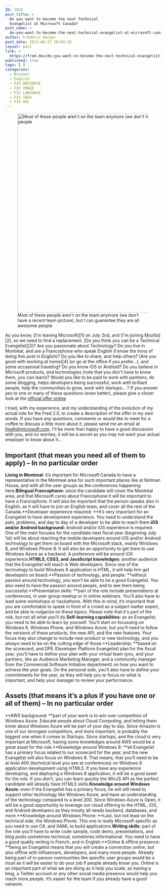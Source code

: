 ```yaml
---
ID: 2838
post_title: >
  Do you want to become the next Technical
  Evangelist at Microsoft Canada?
post_name: >
  do-you-want-to-become-the-next-technical-evangelist-at-microsoft-canada
author: Frédéric Harper
post_date: 2013-06-17 20:03:26
layout: post
link: >
  https://fred.dev/do-you-want-to-become-the-next-technical-evangelist-at-microsoft-canada/
published: true
tags: [ ]
categories:
  - Brainer
  - English
  - FIX ANTIDOTE
  - FIX IMAGE
  - FIX LANGUAGE
  - FIX TAGS
  - FIX URL
---
```

<figure><img alt="Most of these people aren't on the team anymore (we don't have a recent team picture), but I can guarantee they are all awesome people" src="http://fred.dev/wp-content/uploads/2013/06/DPE2011team.png" width="900" height="643" /><figcaption> Most of these people aren't on the team anymore (we don't have a recent team picture), but I can guarantee they are all awesome people</figcaption></figure>
As you know, [I'm leaving Microsoft][1] on July 2nd, and [I'm joining Mozilla][2], so we need to find a replacement. [Do you think you can be a Technical Evangelist][3]? Are you passionate about Technology? Do you live in Montréal, and are a Francophone who speak English (I know the irony of doing this post in English)? Do you like to share, and help others? [Are you good with working at home][4] (or go at the office if you prefer...), and some occasional traveling? Do you know iOS or Android? Do you believe in Microsoft products, and technologies (note that you don't have to know them, you can learn)? Would you like to be paid to work with partners, do some blogging, helps developers being successful, work with brilliant people, help the communities to grow, work with startups... ? If you answer yes to one or many of these questions (even better), please give a closer look at the <a href="https://careers.microsoft.com/jobdetails.aspx?ss=&pg=0&so=&rw=1&jid=113162&jlang=en&pp=ss" target="_blank" rel="noopener noreferrer">official offer online</a>.

I tried, with my experience, and my understanding of the evolution of my actual role for the Fred 2.0, to create a description of the offer in my own words. If you have any questions, comments or would like to meet for a coffee to discuss a little more about it, please send me an email at <a href="mailto:fredh@microsoft.com" target="_blank" rel="noopener noreferrer">fredh@microsoft.com</a>. I'll be more than happy to have a good discussion with you, and no worries, it will be a secret as you may not want your actual employer to know about it...

## **Important (that mean you need all of them to apply) – In no particular order**

**Living in Montreal**: it’s important for Microsoft Canada to have a representative in the Montreal area for such important places like at Notman House, and with all the user groups as the conferences happening here.**Bilingual Francophone:** since the candidate will cover the Montreal area, and that Microsoft cares about Francophone it will be important to have a Francophone. It will also be important that the person speaks also in English, as it will have to join an English team, and cover all the rest of the Canada.**Developer experience required: **It’s very important for an Evangelist to have development experience. You need to understand the pain, problems, and day to day of a developer to be able to reach them.**iOS and/or Android background:** Android and/or iOS experience is required. One of the main focuses for the candidate next fiscal year (beginning July 1st) will be about reaching the mobile developers around iOS and/or Android technology to get them on board with the Microsoft stack, mainly Windows 8, and Windows Phone 8. It will also be an opportunity to get them to use Windows Azure as a backend. A preference will be around iOS experience.**HTML5, CSS3, and JavaScript knowledges:** another audience that the Evangelist will reach is Web developers. Since one of the technology to build Windows 8 application is HTML, it will help him get developers on board.**Passion of technology, and people: **without passion around technology, you won’t be able to be a good Evangelist. You also need to have the passion around people, and to see them being successful.**Presentation skills: **part of the role include presentations at conferences, in user group meetup or in online webinars. You’ll also have to lead some workshops or hackathons. With this in mind, it’s important that you are comfortable to speak in front of a crowd as a subject matter expert, and be able to vulgarize on these topics. Please note that it's part of the role, but not all what you'll do.**Self-learning capabilities:** as an Evangelist, you need to be able to learn by yourself. You’ll start on focussing on Windows 8, Windows Phone, and Windows Azure, but you’ll need to follow the versions of these products, the new API, and the new features. Your focus may also change to include new product or new technology, and you always need to be on the cutting edge of those.**Leadership: **based on the scorecard, and DPE (Developer Platform Evangelist) plan for the fiscal year, you’ll have to define your plan with your virtual team (you, and your partners, like an Audience Marketing Manager, and a community manager from the Commercial Software Initiative department) on how you want to achieve the year goals. On the personal side, you’ll also have to define your commitments for the year, as they will help you to focus on what is important, and help your manager to review your performance.
## **Assets (that means it’s a plus if you have one or all of them) – In no particular order**

**AWS background: **part of your work is to win over competition of Windows Azure. Educate people about Cloud Computing, and letting them know about Windows Azure will be part of your day to day. Since Amazon is one of our strongest competitors, and more important, is probably the biggest one when it comes to Startups. Since startups, and the cloud is very important at Microsoft, having some knowledges around AWS would be a great asset for the role.**Knowledge around Windows 8: **all Evangelist has a primary focus related to our scorecard for the year, and the new Evangelist will also focus on Windows 8. That means, that you’ll need to be at level 400 (technical level you see at conferences) on Windows 8 application development using HTML5. If you have any experience developing, and deploying a Windows 8 application, it will be a good asset for the role. If you don’t, you can learn quickly the WinJS API as the perfect candidate will already have HTML5 skills.**Knowledge around Windows Azure:** even if the Evangelist has a primary focus, he will still need to support other technology like Windows Azure, and have an understanding of the technology compared to a level 200. Since Windows Azure is Open, it will be a good opportunity to leverage our cloud offering to the HTML, iOS, and Android developers as they mostly all needs backend, databases, and more.**Knowledge around Windows Phone: **Last, but not least on the technical side, the Windows Phone. This one is really Microsoft specific as you need to use C#, and XAML to build applications.**Writing skills:** part of the role you’ll have to write code sample, code demo, presentations, and blog posts sometimes technical, sometimes informational. You need to have a good quality writing in French, and in English.**Online & offline presence: **being an Evangelist means that you will create a connection online, but also offline with influencers, developers, and many more people. Already being part of in-person communities like specific user groups would be a must as it will be easier to do your job if people already know you. Online is an important part of what we are doing as it help you scale, so having a blog, a Twitter account or any other social media presence would help you reach more people. It’s easier for the team if you already have a good network.<input id="triggerLogout" type="hidden" /><input id="signupTrigger" type="hidden" /><input id="triggerLogout" type="hidden" /><input id="signupTrigger" type="hidden" /><input id="triggerLogout" type="hidden" /><input id="signupTrigger" type="hidden" />

 [1]: http://fred.dev/im-leaving-microsoft-looking-for-a-new-opportunity/ "I’m leaving Microsoft, looking for a new opportunity"
 [2]: http://fred.dev/im-joining-mozilla/ "I’m joining Mozilla"
 [3]: http://fred.dev/so-you-want-to-be-an-evangelist/ "So you want to be an Evangelist?"
 [4]: https://fred.dev/so-you-want-to-work-at-home/ "So you want to work at home?"